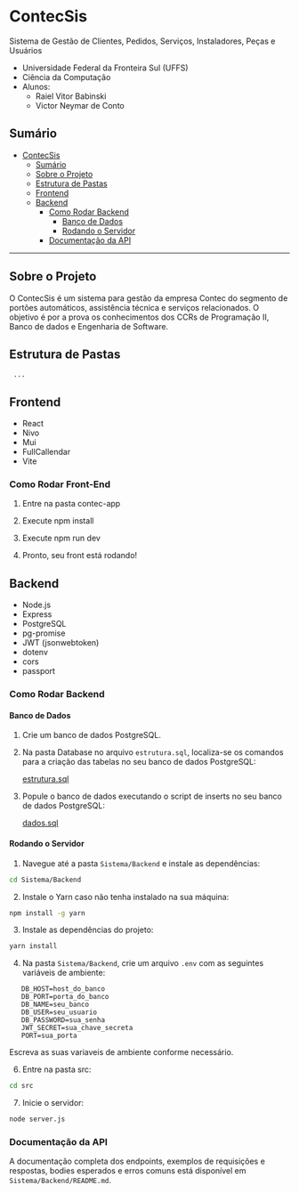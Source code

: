 # ContecSis

Sistema de Gestão de Clientes, Pedidos, Serviços, Instaladores, Peças e Usuários

-  Universidade Federal da Fronteira Sul (UFFS)
-  Ciência da Computação
- Alunos: 
  - Raiel Vitor Babinski 
  - Victor Neymar de Conto



## Sumário
- [ContecSis](#contecsis)
  - [Sumário](#sumário)
  - [Sobre o Projeto](#sobre-o-projeto)
  - [Estrutura de Pastas](#estrutura-de-pastas)
  - [Frontend](#frontend)
  - [Backend](#backend)
    - [Como Rodar Backend](#como-rodar-backend)
      - [Banco de Dados](#banco-de-dados)
      - [Rodando o Servidor](#rodando-o-servidor)
    - [Documentação da API](#documentação-da-api)


---

## Sobre o Projeto

O ContecSis é um sistema para gestão da empresa Contec do segmento de portões automáticos, assistência técnica e serviços relacionados. O objetivo é por a prova os conhecimentos dos CCRs de Programação II, Banco de dados e Engenharia de Software.

## Estrutura de Pastas
```
 ...
```

## Frontend
- React
- Nivo
- Mui
- FullCallendar
- Vite

### Como Rodar Front-End
1. Entre na pasta contec-app

2. Execute npm install

3. Execute npm run dev

4. Pronto, seu front está rodando!


## Backend
- Node.js
- Express
- PostgreSQL
- pg-promise
- JWT (jsonwebtoken)
- dotenv
- cors
- passport

### Como Rodar Backend

#### Banco de Dados

1. Crie um banco de dados PostgreSQL.

2. Na pasta Database no arquivo `estrutura.sql`, localiza-se os comandos para a criação das tabelas no seu banco de dados PostgreSQL:
   
    [estrutura.sql](Sistema/Database/estrutura.sql)

3. Popule o banco de dados executando o script de inserts no seu banco de dados PostgreSQL:
  
    [dados.sql](Sistema/Database/dados.sql)

#### Rodando o Servidor

1. Navegue até a pasta `Sistema/Backend` e instale as dependências:
```bash
cd Sistema/Backend
```

2. Instale o Yarn caso não tenha instalado na sua máquina:
```bash
npm install -g yarn
```
3. Instale as dependências do projeto:
```bash
yarn install
```
4. Na pasta `Sistema/Backend`, crie um arquivo `.env` com as seguintes variáveis de ambiente:
```env
   DB_HOST=host_do_banco
   DB_PORT=porta_do_banco
   DB_NAME=seu_banco
   DB_USER=seu_usuario
   DB_PASSWORD=sua_senha
   JWT_SECRET=sua_chave_secreta
   PORT=sua_porta
   ```
Escreva as suas variaveis de ambiente conforme necessário.

6. Entre na pasta src:
```bash
cd src
```
7. Inicie o servidor:
```bash
node server.js
```


### Documentação da API
A documentação completa dos endpoints, exemplos de requisições e respostas, bodies esperados e erros comuns está disponível em `Sistema/Backend/README.md`.

